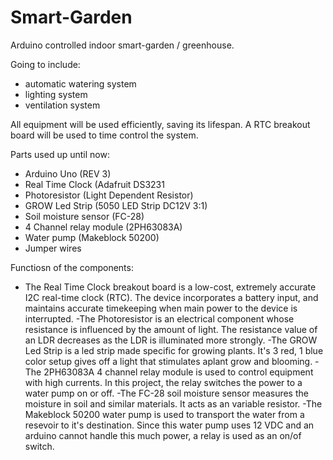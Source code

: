 # Smart-Garden
Arduino controlled indoor smart-garden / greenhouse. 


Going to include:
- automatic watering system
- lighting system
- ventilation system


All equipment will be used efficiently, saving its lifespan.
A RTC breakout board will be used to time control the system.


Parts used up until now:
 - Arduino Uno (REV 3)
 - Real Time Clock (Adafruit DS3231
 - Photoresistor (Light Dependent Resistor)
 - GROW Led Strip (5050 LED Strip DC12V 3:1)
 - Soil moisture sensor (FC-28)
 - 4 Channel relay module (2PH63083A)
 - Water pump (Makeblock 50200)
 - Jumper wires



Functiosn of the components:
 - The Real Time Clock breakout board is a low-cost, extremely accurate I2C real-time clock (RTC).
   The device incorporates a battery input, and maintains accurate timekeeping when main power to the device is interrupted.
 -The Photoresistor is an electrical component whose resistance is influenced by the amount of light.
   The resistance value of an LDR decreases as the LDR is illuminated more strongly.
 -The GROW Led Strip is a led strip made specific for growing plants. 
   It's 3 red, 1 blue color setup gives off a light that stimulates aplant grow and blooming.
 -The 2PH63083A 4 channel relay module is used to control equipment with high currents. 
   In this project, the relay switches the power to a water pump on or off.
 -The FC-28 soil moisture sensor measures the moisture in soil and similar materials. 
   It acts as an variable resistor.
 -The Makeblock 50200 water pump is used to transport the water from a resevoir to it's destination.
   Since this water pump uses 12 VDC and an arduino cannot handle this much power, a relay is used as an on/of switch.
